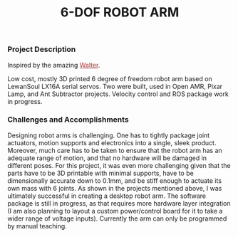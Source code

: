 ﻿---
layout: default
title: 6-DOF ROBOT ARM
category: portfolio
modal-id: 20
vid1: null
vid2: null
img: 6DOF_Arm/withHand.jpg
img2: 6DOF_Arm/withHandbkg.jpg 
img3: 6DOF_Arm/size_comp.jpg 
img4: 6DOF_Arm/robot1.jpg 
img5: 6DOF_Arm/3D_print.jpg
project-date: 2018
languages:
- C++
- Python
concepts:
- Robot Manipulators
- Motion Mechanisms Design
- Design for Manufacturing
- Electrical Design
tools:
- Autodesk Inventor
- Linux
- ROS
---

### Project Description

Inspired by the amazing <a href="https://walter.readthedocs.io/en/latest/" style="color: #a83232" target="_blank">Walter</a>.

Low cost, mostly 3D printed 6 degree of freedom robot arm based on LewanSoul LX16A serial servos. Two were built, used in Open AMR, Pixar Lamp, and Ant Subtractor projects. Velocity control and ROS package work in progress.

### Challenges and Accomplishments

Designing robot arms is challenging. One has to tightly package joint actuators, motion supports and electronics into a single, sleek product. Moreover, much care has to be taken to ensure that the robot arm has an adequate range of motion, and that no hardware will be damaged in different poses. For this project, it was even more challenging given that the parts have to be 3D printable with minimal supports, have to be dimensionally accurate down to 0.1mm, and be stiff enough to actuate its own mass with 6 joints. As shown in the projects mentioned above, I was ultimately successful in creating a desktop robot arm. The software package is still in progress, as that requires more hardware layer integration (I am also planning to layout a custom power/control board for it to take a wider range of voltage inputs). Currently the arm can only be programmed by manual teaching.